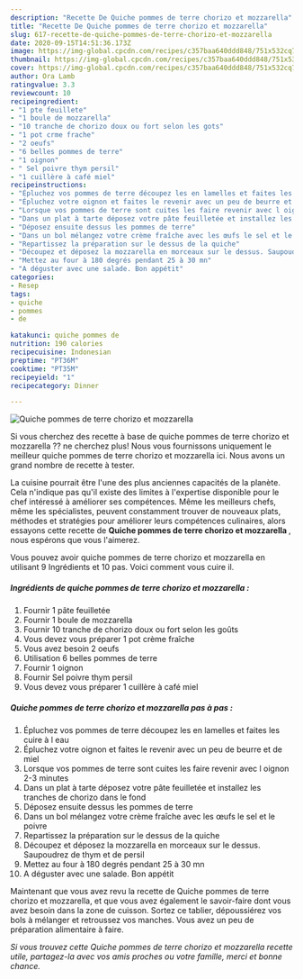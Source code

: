 ```yaml
---
description: "Recette De Quiche pommes de terre chorizo et mozzarella"
title: "Recette De Quiche pommes de terre chorizo et mozzarella"
slug: 617-recette-de-quiche-pommes-de-terre-chorizo-et-mozzarella
date: 2020-09-15T14:51:36.173Z
image: https://img-global.cpcdn.com/recipes/c357baa640ddd848/751x532cq70/quiche-pommes-de-terre-chorizo-et-mozzarella-photo-principale-de-la-recette.jpg
thumbnail: https://img-global.cpcdn.com/recipes/c357baa640ddd848/751x532cq70/quiche-pommes-de-terre-chorizo-et-mozzarella-photo-principale-de-la-recette.jpg
cover: https://img-global.cpcdn.com/recipes/c357baa640ddd848/751x532cq70/quiche-pommes-de-terre-chorizo-et-mozzarella-photo-principale-de-la-recette.jpg
author: Ora Lamb
ratingvalue: 3.3
reviewcount: 10
recipeingredient:
- "1 pte feuillete"
- "1 boule de mozzarella"
- "10 tranche de chorizo doux ou fort selon les gots"
- "1 pot crme frache"
- "2 oeufs"
- "6 belles pommes de terre"
- "1 oignon"
- " Sel poivre thym persil"
- "1 cuillère à café miel"
recipeinstructions:
- "Épluchez vos pommes de terre découpez les en lamelles et faites les cuire à l eau"
- "Épluchez votre oignon et faites le revenir avec un peu de beurre et de miel"
- "Lorsque vos pommes de terre sont cuites les faire revenir avec l oignon 2-3 minutes"
- "Dans un plat à tarte déposez votre pâte feuilletée et installez les tranches de chorizo dans le fond"
- "Déposez ensuite dessus les pommes de terre"
- "Dans un bol mélangez votre crème fraîche avec les œufs le sel et le poivre"
- "Repartissez la préparation sur le dessus de la quiche"
- "Découpez et déposez la mozzarella en morceaux sur le dessus. Saupoudrez de thym et de persil"
- "Mettez au four à 180 degrés pendant 25 à 30 mn"
- "A déguster avec une salade. Bon appétit"
categories:
- Resep
tags:
- quiche
- pommes
- de

katakunci: quiche pommes de 
nutrition: 190 calories
recipecuisine: Indonesian
preptime: "PT36M"
cooktime: "PT35M"
recipeyield: "1"
recipecategory: Dinner

---
```



![Quiche pommes de terre chorizo et mozzarella](https://img-global.cpcdn.com/recipes/c357baa640ddd848/751x532cq70/quiche-pommes-de-terre-chorizo-et-mozzarella-photo-principale-de-la-recette.jpg)

Si vous cherchez des recette à base de quiche pommes de terre chorizo et mozzarella ?? ne cherchez plus! Nous vous fournissons uniquement le meilleur quiche pommes de terre chorizo et mozzarella ici. Nous avons un grand nombre de recette à tester.

La cuisine pourrait être l'une des plus anciennes capacités de la planète. Cela n'indique pas qu'il existe des limites à l'expertise disponible pour le chef intéressé à améliorer ses compétences. Même les meilleurs chefs, même les spécialistes, peuvent constamment trouver de nouveaux plats, méthodes et stratégies pour améliorer leurs compétences culinaires, alors essayons cette recette de <strong> Quiche pommes de terre chorizo et mozzarella </strong>, nous espérons que vous l'aimerez.

<!--inarticleads1-->

Vous pouvez avoir quiche pommes de terre chorizo et mozzarella en utilisant 9 Ingrédients et 10 pas. Voici comment vous cuire il.

##### Ingrédients de quiche pommes de terre chorizo et mozzarella :

1. Fournir 1 pâte feuilletée
1. Fournir 1 boule de mozzarella
1. Fournir 10 tranche de chorizo doux ou fort selon les goûts
1. Vous devez vous préparer 1 pot crème fraîche
1. Vous avez besoin 2 oeufs
1. Utilisation 6 belles pommes de terre
1. Fournir 1 oignon
1. Fournir  Sel poivre thym persil
1. Vous devez vous préparer 1 cuillère à café miel




<!--inarticleads2-->

##### Quiche pommes de terre chorizo et mozzarella pas à pas :

1. Épluchez vos pommes de terre découpez les en lamelles et faites les cuire à l eau
1. Épluchez votre oignon et faites le revenir avec un peu de beurre et de miel
1. Lorsque vos pommes de terre sont cuites les faire revenir avec l oignon 2-3 minutes
1. Dans un plat à tarte déposez votre pâte feuilletée et installez les tranches de chorizo dans le fond
1. Déposez ensuite dessus les pommes de terre
1. Dans un bol mélangez votre crème fraîche avec les œufs le sel et le poivre
1. Repartissez la préparation sur le dessus de la quiche
1. Découpez et déposez la mozzarella en morceaux sur le dessus. Saupoudrez de thym et de persil
1. Mettez au four à 180 degrés pendant 25 à 30 mn
1. A déguster avec une salade. Bon appétit




<!--inarticleads1-->

<p>
Maintenant que vous avez revu la recette de Quiche pommes de terre chorizo et mozzarella, et que vous avez également le savoir-faire dont vous avez besoin dans la zone de cuisson. Sortez ce tablier, dépoussiérez vos bols à mélanger et retroussez vos manches. Vous avez un peu de préparation alimentaire à faire.
</p>

<p>
<i>Si vous trouvez cette Quiche pommes de terre chorizo et mozzarella recette utile, partagez-la avec vos amis proches ou votre famille, merci et bonne chance.</i>
</p>
